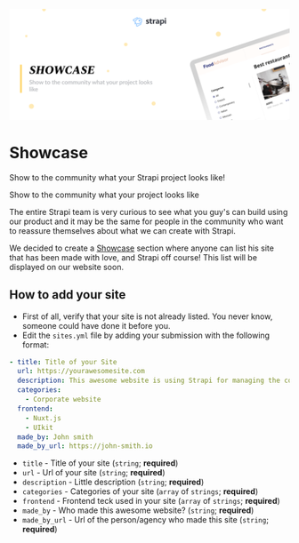 ![Showcase](/assets/banner-showcase.png)

# Showcase

Show to the community what your Strapi project looks like!

Show to the community what your project looks like

The entire Strapi team is very curious to see what you guy's can build using our product and it may be the same for people in the community who want to reassure themselves about what we can create with Strapi.

We decided to create a [Showcase](https://github.com/strapi/community-content/tree/master/showcase) section where anyone can list his site that has been made with love, and Strapi off course! This list will be displayed on our website soon.

## How to add your site

  - First of all, verify that your site is not already listed. You never know, someone could have done it before you.
  - Edit the `sites.yml` file by adding your submission with the following format:

```yaml
- title: Title of your Site
  url: https://yourawesomesite.com
  description: This awesome website is using Strapi for managing the content of my Nuxt.js application
  categories:
    - Corporate website
  frontend:
    - Nuxt.js
    - UIkit
  made_by: John smith
  made_by_url: https://john-smith.io
```

- `title` - Title of your site (`string`; **required**)
- `url` - Url of your site (`string`; **required**)
- `description` - Little description (`string`; **required**)
- `categories` - Categories of your site (`array` of `strings`; **required**)
- `frontend` - Frontend teck used in your site (`array` of `strings`; **required**)
- `made_by` - Who made this awesome website? (`string`; **required**)
- `made_by_url` - Url of the person/agency who made this site (`string`; **required**)
